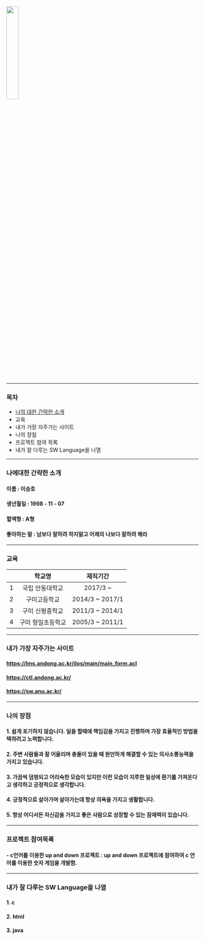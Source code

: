
<img src = "https://user-images.githubusercontent.com/86451292/123887710-f42a6500-d98c-11eb-8ad6-715f7f32fa65.jpg" width="25%" height="25%" align="ㅣleft">

***
### 목차
- [나의 대한 간략한 소개](https://github.com/smu123/softwareFolio/blob/main/README.md#%EB%82%98%EC%97%90%EB%8C%80%ED%95%9C-%EA%B0%84%EB%9E%B5%ED%95%9C-%EC%86%8C%EA%B0%9C)
- 교육
- 내가 가장 자주가는 사이트
- 나의 장점
- 프로젝트 참여 목록
- 내가 잘 다루는 SW Language을 나열

***
### 나에대한 간략한 소개

#### 이름 : 이승호
#### 생년월일 : 1998 - 11 - 07
#### 혈액형 : A형
#### 좋아하는 말 : 남보다 잘하려 하지말고 어제의 나보다 잘하려 해라

***
### 교육

| | 학교명 | 재직기간 | 
| :-: | :-: | :-: | 
| 1 | 국립 안동대학교 | 2017/3 ~ |
| 2 | 구미고등학교 | 2014/3 ~ 2017/1 | 
| 3 | 구미 신평중학교 | 2011/3 ~ 2014/1 | 
| 4 | 구미 형일초등학교 | 2005/3 ~ 2011/1 | 

***
### 내가 가장 자주가는 사이트

#### https://lms.andong.ac.kr/ilos/main/main_form.acl
#### https://ctl.andong.ac.kr/
#### https://sw.anu.ac.kr/

***
### 나의 장점

#### 1. 쉽게 포기하지 않습니다. 일을 할때에 책임감을 가지고 진행하며 가장 효율적인 방법을 택하려고 노력합니다.
#### 2. 주변 사람들과 잘 어울리며 충돌이 있을 때 원만하게 해결할 수 있는 의사소통능력을 가지고 있습니다.
#### 3. 가끔씩 덤벙되고 어리숙한 모습이 있지만 이런 모습이 지루한 일상에 환기를 가져온다고 생각하고 긍정적으로 생각합니다.
#### 4. 긍정적으로 살아가며 살아가는데 항상 의욕을 가지고 생활합니다.
#### 5. 항상 어디서든 자신감을 가지고 좋은 사람으로 성장할 수 있는 잠재력이 있습니다.

***
### 프로젝트 참여목록

#### - c언어를 이용한 up and down 프로젝트 : up and down 프로젝트에 참여하여 c 언어를 이용한 숫자 게임을 개발함.

***
### 내가 잘 다루는 SW Language을 나열

#### 1. c
#### 2. html
#### 3. java

